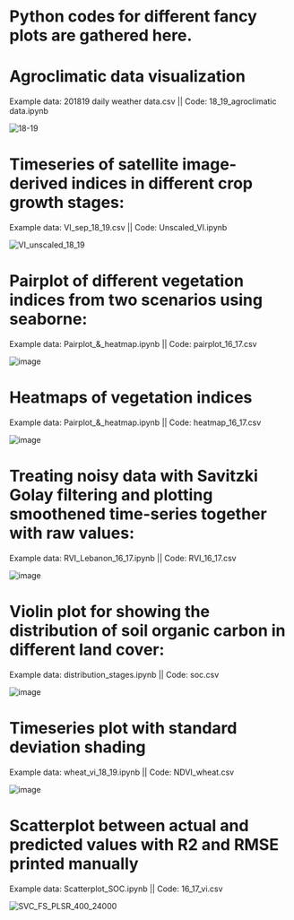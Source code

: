 # Python codes for different fancy plots are gathered here.

# Agroclimatic data visualization

Example data: 201819 daily weather data.csv || 
Code: 18_19_agroclimatic data.ipynb

![18-19](https://github.com/AshfakMahmud/PythonViz/assets/132434043/2f074bce-284f-4412-be81-96df050ee8a3)

# Timeseries of satellite image-derived indices in different crop growth stages:

Example data: VI_sep_18_19.csv || 
Code: Unscaled_VI.ipynb

![VI_unscaled_18_19](https://github.com/AshfakMahmud/PythonViz/assets/132434043/7ba31129-9ade-4a1e-bb28-98601fe67949)


# Pairplot of different vegetation indices from two scenarios using seaborne:

Example data: Pairplot_&_heatmap.ipynb || 
Code: pairplot_16_17.csv

![image](https://github.com/AshfakMahmud/PythonViz/assets/132434043/70ad5470-43eb-4c52-b979-24eace8bf0f9)

# Heatmaps of vegetation indices

Example data: Pairplot_&_heatmap.ipynb || 
Code: heatmap_16_17.csv

![image](https://github.com/AshfakMahmud/PythonViz/assets/132434043/6fcdaf9d-6000-4e37-a17f-d32c28e250db)

# Treating noisy data with Savitzki Golay filtering and plotting smoothened time-series together with raw values:

Example data: RVI_Lebanon_16_17.ipynb || 
Code: RVI_16_17.csv


![image](https://github.com/AshfakMahmud/PythonViz/assets/132434043/99f6969b-ea3a-4b42-8025-6393c9c918ac)

# Violin plot for showing the distribution of soil organic carbon in different land cover:

Example data: distribution_stages.ipynb || 
Code: soc.csv


![image](https://github.com/AshfakMahmud/PythonViz/assets/132434043/31ccaf1c-aee5-45b4-8264-7148800bb525)

# Timeseries plot with standard deviation shading 

Example data: wheat_vi_18_19.ipynb || 
Code: NDVI_wheat.csv


![image](https://github.com/AshfakMahmud/PythonViz/assets/132434043/da96af36-785d-4f6e-9536-5fcf76db5215)

# Scatterplot between actual and predicted values with R2 and RMSE printed manually

Example data: Scatterplot_SOC.ipynb || 
Code: 16_17_vi.csv

![SVC_FS_PLSR_400_24000](https://github.com/AshfakMahmud/PythonViz/assets/132434043/2de9d940-a7dc-4eb2-80e1-9d145a4f2e28)


